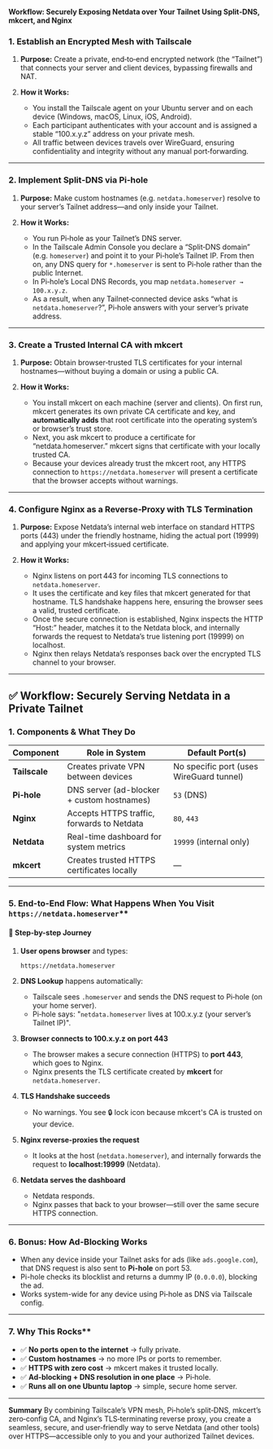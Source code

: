 **Workflow: Securely Exposing Netdata over Your Tailnet Using Split‑DNS, mkcert, and Nginx**

### 1. Establish an Encrypted Mesh with Tailscale

1. **Purpose:** Create a private, end‑to‑end encrypted network (the “Tailnet”) that connects your server and client devices, bypassing firewalls and NAT.
2. **How it Works:**

   * You install the Tailscale agent on your Ubuntu server and on each device (Windows, macOS, Linux, iOS, Android).
   * Each participant authenticates with your account and is assigned a stable “100.x.y.z” address on your private mesh.
   * All traffic between devices travels over WireGuard, ensuring confidentiality and integrity without any manual port‑forwarding.

---

### 2. Implement Split‑DNS via Pi‑hole

1. **Purpose:** Make custom hostnames (e.g. `netdata.homeserver`) resolve to your server’s Tailnet address—and only inside your Tailnet.
2. **How it Works:**

   * You run Pi‑hole as your Tailnet’s DNS server.
   * In the Tailscale Admin Console you declare a “Split‑DNS domain” (e.g. `homeserver`) and point it to your Pi‑hole’s Tailnet IP. From then on, any DNS query for `*.homeserver` is sent to Pi‑hole rather than the public Internet.
   * In Pi‑hole’s Local DNS Records, you map `netdata.homeserver → 100.x.y.z`.
   * As a result, when any Tailnet‑connected device asks “what is `netdata.homeserver`?”, Pi‑hole answers with your server’s private address.

---

### 3. Create a Trusted Internal CA with mkcert

1. **Purpose:** Obtain browser‑trusted TLS certificates for your internal hostnames—without buying a domain or using a public CA.
2. **How it Works:**

   * You install mkcert on each machine (server and clients). On first run, mkcert generates its own private CA certificate and key, and **automatically adds** that root certificate into the operating system’s or browser’s trust store.
   * Next, you ask mkcert to produce a certificate for “netdata.homeserver.” mkcert signs that certificate with your locally trusted CA.
   * Because your devices already trust the mkcert root, any HTTPS connection to `https://netdata.homeserver` will present a certificate that the browser accepts without warnings.

---

### 4. Configure Nginx as a Reverse‑Proxy with TLS Termination

1. **Purpose:** Expose Netdata’s internal web interface on standard HTTPS ports (443) under the friendly hostname, hiding the actual port (19999) and applying your mkcert‑issued certificate.
2. **How it Works:**

   * Nginx listens on port 443 for incoming TLS connections to `netdata.homeserver`.
   * It uses the certificate and key files that mkcert generated for that hostname. TLS handshake happens here, ensuring the browser sees a valid, trusted certificate.
   * Once the secure connection is established, Nginx inspects the HTTP “Host:” header, matches it to the Netdata block, and internally forwards the request to Netdata’s true listening port (19999) on localhost.
   * Nginx then relays Netdata’s responses back over the encrypted TLS channel to your browser.

---

## ✅ **Workflow: Securely Serving Netdata in a Private Tailnet**

### **1. Components & What They Do**

| Component     | Role in System                             | Default Port(s)                          |
| ------------- | ------------------------------------------ | ---------------------------------------- |
| **Tailscale** | Creates private VPN between devices        | No specific port (uses WireGuard tunnel) |
| **Pi‑hole**   | DNS server (ad-blocker + custom hostnames) | `53` (DNS)                               |
| **Nginx**     | Accepts HTTPS traffic, forwards to Netdata | `80`, `443`                              |
| **Netdata**   | Real-time dashboard for system metrics     | `19999` (internal only)                  |
| **mkcert**    | Creates trusted HTTPS certificates locally | —                                        |

---

### 5. End-to-End Flow: What Happens When You Visit `https://netdata.homeserver`**

#### 📲 Step-by-step Journey

1. **User opens browser** and types:

   ```
   https://netdata.homeserver
   ```

2. **DNS Lookup** happens automatically:

   * Tailscale sees `.homeserver` and sends the DNS request to Pi‑hole (on your home server).
   * Pi‑hole says: "`netdata.homeserver` lives at 100.x.y.z (your server’s Tailnet IP)".

3. **Browser connects to 100.x.y.z on port 443**

   * The browser makes a secure connection (HTTPS) to **port 443**, which goes to Nginx.
   * Nginx presents the TLS certificate created by **mkcert** for `netdata.homeserver`.

4. **TLS Handshake succeeds**

   * No warnings. You see 🔒 lock icon because mkcert's CA is trusted on your device.

5. **Nginx reverse-proxies the request**

   * It looks at the host (`netdata.homeserver`), and internally forwards the request to **localhost:19999** (Netdata).

6. **Netdata serves the dashboard**

   * Netdata responds.
   * Nginx passes that back to your browser—still over the same secure HTTPS connection.

---

### **6. Bonus: How Ad-Blocking Works**

* When any device inside your Tailnet asks for ads (like `ads.google.com`), that DNS request is also sent to **Pi-hole** on port 53.
* Pi-hole checks its blocklist and returns a dummy IP (`0.0.0.0`), blocking the ad.
* Works system-wide for any device using Pi‑hole as DNS via Tailscale config.

---

### 7. Why This Rocks**

* ✅ **No ports open to the internet** → fully private.
* ✅ **Custom hostnames** → no more IPs or ports to remember.
* ✅ **HTTPS with zero cost** → mkcert makes it trusted locally.
* ✅ **Ad‑blocking + DNS resolution in one place** → Pi‑hole.
* ✅ **Runs all on one Ubuntu laptop** → simple, secure home server.

---

**Summary**
By combining Tailscale’s VPN mesh, Pi‑hole’s split‑DNS, mkcert’s zero‑config CA, and Nginx’s TLS‑terminating reverse proxy, you create a seamless, secure, and user‑friendly way to serve Netdata (and other tools) over HTTPS—accessible only to you and your authorized Tailnet devices.
